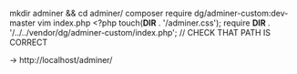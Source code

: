 mkdir adminer && cd adminer/
composer require dg/adminer-custom:dev-master
vim index.php
	<?php
	touch(__DIR__ . '/adminer.css');
	require __DIR__ . '/../../vendor/dg/adminer-custom/index.php'; // CHECK THAT PATH IS CORRECT

-> http://localhost/adminer/
